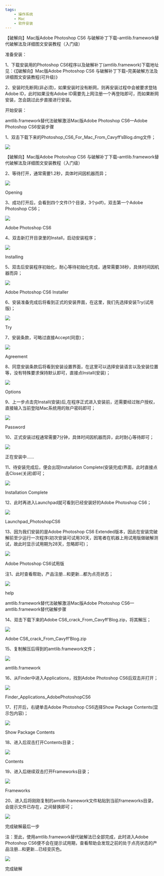 ```yaml
---
tags:
    - 操作系统
    - Mac
    - 软件安装
---
```


【破解向】Mac版Adobe Photoshop CS6 与破解补丁下载–amtlib.framework替代破解法及详细图文安装教程（入门级）

准备安装：

1、下载安装用的Photoshop CS6程序以及破解补丁(amtlib.framework)下载地址见：《【破解向】Mac版Adobe Photoshop CS6 与破解补丁下载–完美破解方法及详细图文安装教程(可升级)》

2、安装时先断网(非必须)，如果安装时没有断网，则再安装过程中会被要求登陆Adobe ID，此时如果没有Adobe ID需要先上网注册一个再登陆即可，而如果断网安装，怎会跳过此步直接进行安装。

开始安装：

amtlib.framework替代法破解激活Mac版Adobe Photoshop CS6—Adobe Photoshop CS6安装步骤

1、双击下载下来的Photoshop_CS6_For_Mac_From_Cavyff’sBlog.dmg文件；

![](../../../_resources/9ebfc55e4f8b45a7bdbc4c8aaad4538f.png)

【破解向】Mac版Adobe Photoshop CS6 与破解补丁下载–amtlib.framework替代破解法及详细图文安装教程（入门级）

2、等待打开，通常需要1.2秒，具体时间因机器而异；

![](../../../_resources/658b1ed7a2ac47cda05019d017e5558b.png)

Opening

3、成功打开后，会看到四个文件(1个目录，3个pdf)，双击第一个Adobe Photoshop CS6；

![](../../../_resources/6e0a33e8f69544ea9ce6c8ec9f397bf5.png)

Adobe Photoshop CS6

4、双击新打开目录里的Install，启动安装程序；

![](../../../_resources/bf7a439446df48a48fbe6a10d13f3dc9.png)

Installing

5、双击后安装程序初始化，耐心等待初始化完成，通常需要38秒，具体时间因机器而异；

![](../../../_resources/34fd4c2736f44e4f9cb0204b879a14c6.png)

Adobe Photoshop CS6 Installer

6、安装准备完成后将看到正式的安装界面，在这里，我们先选择安装Try(试用版)；

![](../../../_resources/71ef7f98a82a41619cac84759d9fc156.png)

Try

7、安装条款，可略过直接Accept(同意)；

![](http://www.cavyff.com/wp-content/uploads/2014/02/7.png)

Agreement

8、同意安装条款后将看到安装设置界面，在这里可以选择安装语言以及安装位置等，没有特殊要求保持默认即可，直接点Install(安装)；

![](http://www.cavyff.com/wp-content/uploads/2014/02/8.png)

Options

9、上一步点击完Install(安装)后,在程序正式进入安装前，还需要经过账户授权，直接输入当前登陆Mac系统用的账户密码即可；

![](http://www.cavyff.com/wp-content/uploads/2014/02/9.png)

Password

10、正式安装过程通常需要7分钟，具体时间因机器而异，此时耐心等待即可；

![](http://www.cavyff.com/wp-content/uploads/2014/02/10.png)

正在安装中……

11、待安装完成后，便会出现Installation Complete(安装完成)界面，此时直接点击Close(关闭)即可；

![](http://www.cavyff.com/wp-content/uploads/2014/02/11.png)

Installation Complete

12、此时再进入Launchpad就可看到已经安装好的Adobe Photoshop CS6；

![](http://www.cavyff.com/wp-content/uploads/2014/02/12.png)

Launchpad_PhotoshopCS6

13、因为我们安装的是Adobe Photoshop CS6 Extended版本，因此在安装完破解前至少运行一次程序(初次安装可试用30天，因笔者在机器上用试用版做破解测试，故此时显示试用期为28天，忽略即可)；

![](http://www.cavyff.com/wp-content/uploads/2014/02/13.png)

Adobe Photoshop CS6试用版

注1、此时查看帮助，产品注册…和更新…都为点亮状态；

![](http://www.cavyff.com/wp-content/uploads/2014/02/13-1.png)

help

amtlib.framework替代法破解激活Mac版Adobe Photoshop CS6—amtlib.framework替代破解步骤

14、双击下载下来的Adobe CS6_crack_From_Cavyff’Blog.zip，将其解压；

![](http://www.cavyff.com/wp-content/uploads/2014/02/14.png)

Adobe CS6_crack_From_Cavyff’Blog.zip

15、复制解压后得到的amtlib.framework文件；

![](http://www.cavyff.com/wp-content/uploads/2014/02/15.png)

amtlib.framework

16、从Finder中进入Applications，找到Adobe Photoshop CS6后双击并打开；

![](http://www.cavyff.com/wp-content/uploads/2014/02/16.png)

Finder_Applications_AdobePhotoshopCS6

17、打开后，右键单击Adobe Photoshop CS6选择Show Package Contents(显示包内容)；

![](http://www.cavyff.com/wp-content/uploads/2014/02/17.png)

Show Package Contents

18、进入后双击打开Contents目录；

![](http://www.cavyff.com/wp-content/uploads/2014/02/18.png)

Contents

19、进入后继续双击打开Frameworks目录；

![](http://www.cavyff.com/wp-content/uploads/2014/02/19.png)

Frameworks

20、进入后将刚刚复制的amtlib.framework文件粘贴到当前frameworks目录，会提示文件已存在，之间替换即可；

![](http://www.cavyff.com/wp-content/uploads/2014/02/20.png)

完成破解最后一步

注：至此，使用amtlib.framework替代破解法已全部完成，此时进入Adobe Photoshop CS6便不会在提示试用期，查看帮助会发现之前的处于点亮状态的产品注册…和更新…已经变灰色。

![](http://www.cavyff.com/wp-content/uploads/2014/02/20-1.png)

完成破解



